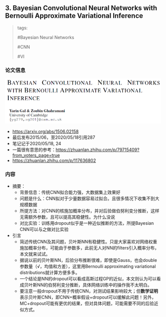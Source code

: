 ## 3. Bayesian Convolutional Neural Networks with Bernoulli Approximate Variational Inference

>tags:
>
>#Bayesian Neural Networks
>
>#CNN
>
>#VI

### 论文信息

![Bayesian Convolutional Neural Networks with Bernoulli Approximate Variational Inference](Z-class1-3-1.png)
* https://arxiv.org/abs/1506.02158
* 最后发布2015/06，至2020/05/18引用287
* 笔记记于2020/05/18, 24
* 一篇很有意思的参考：https://zhuanlan.zhihu.com/p/79715409?from_voters_page=true
* https://zhuanlan.zhihu.com/p/117636802

### 内容

* 摘要：
  * 背景信息：传统CNN拟合能力强，大数据集上效果好
  * 问题是什么：CNN拟对于少量数据容易过拟合。且很多情况下收集不到大规模数据
  * 所提方法：对CNN的核施加概率分布，并对后验做伯努利变分推断，这样无需额外参数，且可以提高其稳健性。为什么没说
  * 对比实验：训练用dropout似乎是一种近似推断的方法，所提Bayesian CNN可以与之做对比实验
* 引言
  * 简述传统CNN及其问题，贝叶斯NN有稳健性。只是大家喜欢对网络权重施加概率分布，可能由于参数多，此前无人对NN的filters引入概率分布，本文就来试试。
  * 据说以前的贝叶斯NN，后验分布推断很难，即使是Gauss，也会double参数量（√，均值和方差），这里用Bernoulli approximating variational distributions就计算方便多多。
  * 一个结论是NN的dropout可以看成高斯过程GP的近似，本文则认为可以看成贝叶斯NN的伯努利变分推断，具体网络训练中的操作我不太明白。
  * 要注意一般dropout不用于传统CNN，对测试结果影响较大；但**数学证明**表示贝叶斯CNN，即CNN+概率假设+dropout可以缓解此问题！另外，MC+dropout可能有更优的结果，但对具体问题，可能需要不同的后验近似方式。
